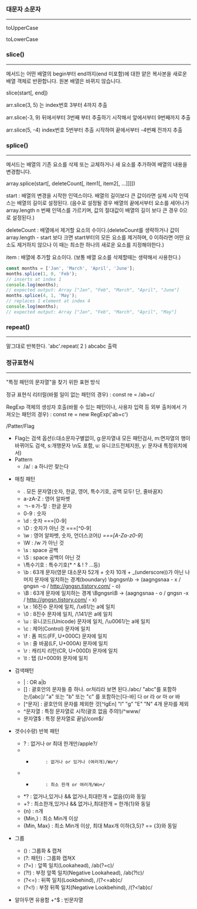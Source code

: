 ### 대문자 소문자
---

toUpperCase

toLowerCase



### slice()
---

메서드는 어떤 배열의 begin부터 end까지(end 미포함)에 대한 얕은 복사본을 새로운 배열 객체로 반환합니다. 원본 배열은 바뀌지 않습니다.

slice(start[, end])

arr.slice(3, 5) 는 index번호 3부터 4까지 추출

arr.slice(-3, 9)  뒤에서부터 3번째 부터 추출하기 시작해서 앞에서부터 9번째까지 추출

arr.slice(5, -4)  index번호 5번부터 추출 시작하여 끝에서부터 -4번째 전까지 추출




### splice() 
---

메서드는 배열의 기존 요소를 삭제 또는 교체하거나 새 요소를 추가하여 배열의 내용을 변경합니다.

array.splice(start[, deleteCount[, item1[, item2[, ...]]]])

start : 배열의 변경을 시작한 인덱스이다. 배열의 길이보다 큰 값이라면 실제 시작 인덱스는 배열의 길이로 설정된다. (음수로 설정될 경우 배열의 끝에서부터 요소를 세어나가 array.length  n 번째 인덱스를 가르키며, 값의 절대값이 배열의 길이 보다 큰 경우 0으로 설정된다.)

deleteCount : 배열에서 제거할 요소의 수이다.(deleteCount를 생략하거나 값이 array.length - start 보다 크면 start부터의 모든 요소를 제거하며, 0 이하라면 어떤 요소도 제거하지 않으나 이 때는 최소한 하나의 새로운 요소를 지정해야한다.)

item : 배열에 추가할 요소이다. (보통 배열 요소를 삭제할때는 생략해서 사용한다.)

```javascript
const months = ['Jan', 'March', 'April', 'June'];
months.splice(1, 0, 'Feb');
// inserts at index 1
console.log(months);
// expected output: Array ["Jan", "Feb", "March", "April", "June"]
months.splice(4, 1, 'May');
// replaces 1 element at index 4
console.log(months);
// expected output: Array ["Jan", "Feb", "March", "April", "May"]
```




### repeat()
---

말그대로 반복한다.
'abc'.repeat( 2 )
abcabc 출력


### 정규표현식
---

"특정 패턴의 문자열"을 찾기 위한 표현 방식

정규 표현식 리터럴(바뀔 일이 없는 패턴의 경우)  :   const re = /ab+c/

RegExp 객체의 생성자 호출(바뀔 수 있는 패턴이나, 사용자 입력 등 외부 출처에서 가져오는 패턴의 경우)  :    const re = new RegExp('ab+c')


/Patter/Flag

- Flag는 검색 옵션(i:대소문자구별없이, g:문자열내 모든 패턴검사, m:면자열의 행이 바뀌어도 검색, s:개행문자 \n도 포함, u: 유니코드전체지원, y: 문자내 특정위치에서)
- Pattern
  - /a/ : a 하나만 찾는다

+ 매칭 패턴
  + . 모든 문자열(숫자, 한글, 영어, 특수기호, 공백 모두! 단, 줄바꿈X)
  + a-zA-Z     : 영어 알파벳
  + ㄱ-ㅎ가-힣  : 한글 문자
  + 0-9        : 숫자
  + \d         : 숫자    ===[0-9]
  + \D         : 숫자가 아닌 것  ===[^0-9]
  + \w         : 영어 알파벳, 숫자, 언더스코어(_)    ===[A-Za-z0-9_]
  + \W         : /w 가 아닌 것
  + \s         : space 공백
  + \S         : space 공백이 아닌 것
  + \특수기호   : 특수기호(\* \^ \& \! \? ...등)
  + \b         : 63개 문자(영문 대소문자 52개 + 숫자 10개 + _(underscore))가 아닌 나머지 문자에 일치하는 경계(boundary)   \bgngsn\b -> (aagngsnaa - x / gngsn -o / http://gngsn.tistory.com/ - o)
  + \B         : 63개 문자에 일치하는 경계   \Bgngsn\B -> (aagngsnaa - o / gngsn -x / http://gngsn.tistory.com/ - x)
  + \x         : 16진수 문자에 일치, /\x61/는 a에 일치
  + \0         : 8진수 문자에 일치, /\141/은 a에 일치
  + \u         : 유니코드(Unicode) 문자에 일치, /\u0061/는 a에 일치
  + \c         : 제어(Control) 문자에 일치
  + \f         : 폼 피드(FF, U+000C) 문자에 일치
  + \n         : 줄 바꿈(LF, U+000A) 문자에 일치
  + \r         : 캐리지 리턴(CR, U+000D) 문자에 일치
  + \t         : 탭 (U+0009) 문자에 일치

+ 검색패턴
  + |          : OR  a|b
  + []         : 괄호안의 문자들 중 하나. or처리라 보면 된다./abc/ "abc"를 포함하는/[abc]/ "a" 또는 "b" 또는 "c" 를 포함하는[다-바] 다 or 라 or 마 or 바
  + [^문자]    : 괄호안의 문자를 제외한 것[^lgEn] "l" "g" "E" "N" 4개 문자를 제외
  + ^문자열     : 특정 문자열로 시작(괄호 없음 주의!)/^www/
  + 문자열$     : 특정 문자열로 끝남/com$/

+ 갯수(수량) 반복 패턴
  + ?          : 없거나 or 최대 한개만/apple?/
  + *          : 없거나 or 있거나 (여러개)/Wo*/
  + +          : 최소 한개 or 여러개/Wo+/
  + *?         : 없거나,있거나 && 없거나,최대한개 = 없음{0}와 동일
  + +?         : 최소한개,있거나 && 없거나,최대한개 = 한개{1}와 동일
  + {n}        : n개
  + {Min,}     : 최소 Min개 이상
  + {Min, Max} : 최소 Min개 이상, 최대 Max개 이하{3,5}? == {3}와 동일

+ 그룹
  + ()         : 그룹화 & 캡쳐
  + (?: 패턴)  : 그룹화 캡쳐X
  + (?=)       : 앞쪽 일치(Lookahead), /ab(?=c)/
  + (?!)       : 부정 앞쪽 일치(Negative Lookahead), /ab(?!c)/
  + (?<=)      : 뒤쪽 일치(Lookbehind), /(?<=ab)c/ 
  + (?<!)      : 부정 뒤쪽 일치(Negative Lookbehind), /(?<!ab)c/


+  알아두면 유용함
  +^$      : 빈문자열

